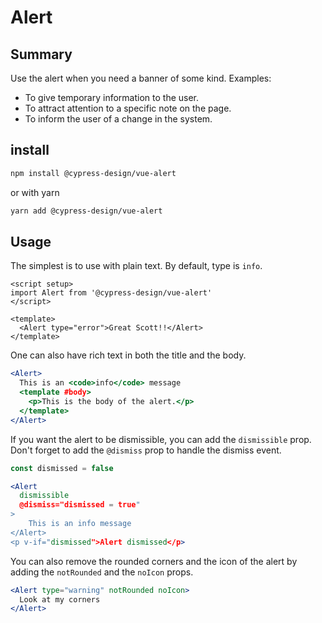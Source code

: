 # Alert

## Summary

Use the alert when you need a banner of some kind.
Examples:

- To give temporary information to the user.
- To attract attention to a specific note on the page.
- To inform the user of a change in the system.

## install

```bash
npm install @cypress-design/vue-alert
```

or with yarn

```bash
yarn add @cypress-design/vue-alert
```

## Usage

The simplest is to use with plain text. By default, type is `info`.

```vue live
<script setup>
import Alert from '@cypress-design/vue-alert'
</script>

<template>
  <Alert type="error">Great Scott!!</Alert>
</template>
```

One can also have rich text in both the title and the body.

```jsx live
<Alert>
  This is an <code>info</code> message
  <template #body>
    <p>This is the body of the alert.</p>
  </template>
</Alert>
```

If you want the alert to be dismissible, you can add the `dismissible` prop. Don't forget to add the `@dismiss` prop to handle the dismiss event.

```jsx live
const dismissed = false

<Alert
  dismissible
  @dismiss="dismissed = true"
>
	This is an info message
</Alert>
<p v-if="dismissed">Alert dismissed</p>
```

You can also remove the rounded corners and the icon of the alert by adding the `notRounded` and the `noIcon` props.

```jsx live
<Alert type="warning" notRounded noIcon>
  Look at my corners
</Alert>
```
